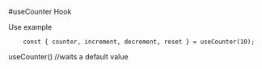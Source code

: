 #useCounter Hook

Use example

```
    const { counter, increment, decrement, reset } = useCounter(10);
```

useCounter() //waits a default value